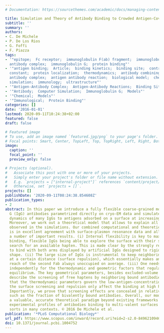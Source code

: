 ```yaml
---
# Documentation: https://sourcethemes.com/academic/docs/managing-content/

title: Simulation and Theory of Antibody Binding to Crowded Antigen-Covered Surfaces
subtitle: ''
summary: ''
authors:
- C. De Michele
- P. De Los Rios
- G. Foffi
- F. Piazza
tags:
- '"epitope;  Fc receptor;  immunoglobulin F(ab) fragment;  immunoglobulin G antibody;  antigen
  antibody complex;  immunoglobulin G;  protein binding"'
- '"antigen binding;  Article;  binding kinetics;  binding site;  controlled study;  dissociation
  constant;  protein localization;  thermodynamics;  antibody combining site;  antigen
  antibody complex;  antigen antibody reaction;  biological model;  chemical model;  chemistry;  computer
  simulation;  immunology;  ultrastructure"'
- '"Antigen-Antibody Complex;  Antigen-Antibody Reactions;  Binding Sites"'
- '"Antibody;  Computer Simulation;  Immunoglobulin G;  Models"'
- '"Chemical;  Models"'
- '"Immunological;  Protein Binding"'
categories: []
date: '2016-01-01'
lastmod: 2020-09-11T10:24:38+02:00
featured: false
draft: false

# Featured image
# To use, add an image named `featured.jpg/png` to your page's folder.
# Focal points: Smart, Center, TopLeft, Top, TopRight, Left, Right, BottomLeft, Bottom, BottomRight.
image:
  caption: ''
  focal_point: ''
  preview_only: false

# Projects (optional).
#   Associate this post with one or more of your projects.
#   Simply enter your project's folder or file name without extension.
#   E.g. `projects = ["internal-project"]` references `content/project/deep-learning/index.md`.
#   Otherwise, set `projects = []`.
projects: []
publishDate: '2020-09-11T08:24:38.854608Z'
publication_types:
- 2
abstract: In this paper we introduce a fully flexible coarse-grained model of immunoglobulin
  G (IgG) antibodies parametrized directly on cryo-EM data and simulate the binding
  dynamics of many IgGs to antigens adsorbed on a surface at increasing densities.
  Moreover, we work out a theoretical model that allows to explain all the features
  observed in the simulations. Our combined computational and theoretical framework
  is in excellent agreement with surface-plasmon resonance data and allows us to establish
  a number of important results. (i) Internal flexibility is key to maximize bivalent
  binding, flexible IgGs being able to explore the surface with their second arm in
  search for an available hapten. This is made clear by the strongly reduced ability
  to bind with both arms displayed by artificial IgGs designed to rigidly keep a prescribed
  shape. (ii) The large size of IgGs is instrumental to keep neighboring molecules
  at a certain distance (surface repulsion), which essentially makes antigens within
  reach of the second Fab always unoccupied on average. (iii) One needs to account
  independently for the thermodynamic and geometric factors that regulate the binding
  equilibrium. The key geometrical parameters, besides excluded-volume repulsion,
  describe the screening of free haptens by neighboring bound antibodies. We prove
  that the thermodynamic parameters govern the low-antigen-concentration regime, while
  the surface screening and repulsion only affect the binding at high hapten densities.
  Importantly, we prove that screening effects are concealed in relative measures,
  such as the fraction of bivalently bound antibodies. Overall, our model provides
  a valuable, accurate theoretical paradigm beyond existing frameworks to interpret
  experimental profiles of antibodies binding to multi-valent surfaces of different
  sorts in many contexts. © 2016 De Michele et al.
publication: '*PLoS Computational Biology*'
url_pdf: https://www.scopus.com/inward/record.uri?eid=2-s2.0-84962109465&doi=10.1371%2fjournal.pcbi.1004752&partnerID=40&md5=413f165cb63394aa8ca904478d55f98e
doi: 10.1371/journal.pcbi.1004752
---
```

